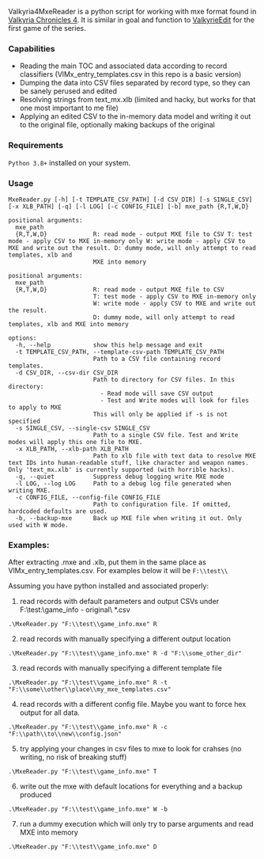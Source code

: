 Valkyria4MxeReader is a python script for working with mxe format found in [Valkyria Chronicles 4](https://en.wikipedia.org/wiki/Valkyria_Chronicles_4).
It is similar in goal and function to [ValkyrieEdit](https://github.com/dhavard/ValkyrieEdit) for the first game of the series.

### Capabilities

- Reading the main TOC and associated data according to record classifiers (VlMx_entry_templates.csv in this repo is a basic version)
- Dumping the data into CSV files separated by record type, so they can be sanely perused and edited
- Resolving strings from text_mx.xlb (limited and hacky, but works for that one most important to me file)
- Applying an edited CSV to the in-memory data model and writing it out to the original file, optionally making backups of the original

### Requirements

`Python 3.8+` installed on your system.

### Usage

```
MxeReader.py [-h] [-t TEMPLATE_CSV_PATH] [-d CSV_DIR] [-s SINGLE_CSV] [-x XLB_PATH] [-q] [-l LOG] [-c CONFIG_FILE] [-b] mxe_path {R,T,W,D}

positional arguments:
  mxe_path
  {R,T,W,D}             R: read mode - output MXE file to CSV T: test mode - apply CSV to MXE in-memory only W: write mode - apply CSV to MXE and write out the result. D: dummy mode, will only attempt to read templates, xlb and     
                        MXE into memory

positional arguments:
  mxe_path
  {R,T,W,D}             R: read mode - output MXE file to CSV
                        T: test mode - apply CSV to MXE in-memory only
                        W: write mode - apply CSV to MXE and write out the result.
                        D: dummy mode, will only attempt to read templates, xlb and MXE into memory

options:
  -h, --help            show this help message and exit
  -t TEMPLATE_CSV_PATH, --template-csv-path TEMPLATE_CSV_PATH
                        Path to a CSV file containing record templates.
  -d CSV_DIR, --csv-dir CSV_DIR
                        Path to directory for CSV files. In this directory:
                          - Read mode will save CSV output
                          - Test and Write modes will look for files to apply to MXE
                        This will only be applied if -s is not specified
  -s SINGLE_CSV, --single-csv SINGLE_CSV
                        Path to a single CSV file. Test and Write modes will apply this one file to MXE.
  -x XLB_PATH, --xlb-path XLB_PATH
                        Path to xlb file with text data to resolve MXE text IDs into human-readable stuff, like character and weapon names. Only 'text_mx.xlb' is currently supported (with horrible hacks).
  -q, --quiet           Suppress debug logging write MXE mode
  -l LOG, --log LOG     Path to a debug log file generated when writing MXE.
  -c CONFIG_FILE, --config-file CONFIG_FILE
                        Path to configuration file. If omitted, hardcoded defaults are used.
  -b, --backup-mxe      Back up MXE file when writing it out. Only used with W mode.
```

### Examples:

After extracting .mxe and .xlb, put them in the same place as VlMx_entry_templates.csv. For examples below it will be `F:\\test\\`

Assuming you have python installed and associated properly:
1) read records with default parameters and output CSVs under F:\\test:\\game_info - original\\ *.csv

`.\MxeReader.py "F:\\test\\game_info.mxe" R`

2) read records with manually specifying a different output location

`.\MxeReader.py "F:\\test\\game_info.mxe" R -d "F:\\some_other_dir"`

3) read records with manually specifying a different template file

`.\MxeReader.py "F:\\test\\game_info.mxe" R -t "F:\\some\\other\\place\\my_mxe_templates.csv"`

4) read records with a different config file. Maybe you want to force hex output for all data.

`.\MxeReader.py "F:\\test\\game_info.mxe" R -c "F:\\path\\to\\new\\config.json"`

5) try applying your changes in csv files to mxe to look for crahses (no writing, no risk of breaking stuff)

`.\MxeReader.py "F:\\test\\game_info.mxe" T`

6) write out the mxe with default locations for everything and a backup produced

`.\MxeReader.py "F:\\test\\game_info.mxe" W -b`

7) run a dummy execution which will only try to parse arguments and read MXE into memory

`.\MxeReader.py "F:\\test\\game_info.mxe" D`